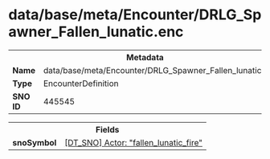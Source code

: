 <h1>data/base/meta/Encounter/DRLG_Spawner_Fallen_lunatic.enc</h1><table><tr><th colspan="100%">Metadata</th></tr><tr><td><b>Name</b></td><td>data/base/meta/Encounter/DRLG_Spawner_Fallen_lunatic.enc</td></tr><tr><td><b>Type</b></td><td>EncounterDefinition</td></tr><tr><td><b>SNO ID</b></td><td>445545</td></tr></table>

<table><tr><th colspan="100%">Fields</th></tr><tr><td><b>snoSymbol</b></td><td><a href="..\Actor\fallen_lunatic_fire.acr.md">[DT_SNO] Actor: "fallen_lunatic_fire"</a></td></tr></table>

